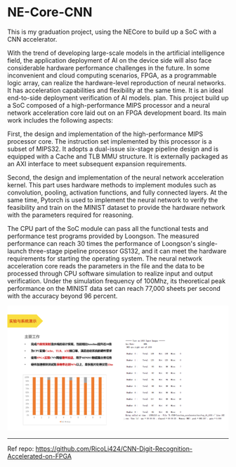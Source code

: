 # NE-Core-CNN
This is my graduation project, using the NECore to build up a SoC with a CNN accelerator.

With the trend of developing large-scale models in the artificial intelligence field, the application deployment of AI on the device side will also face considerable hardware performance challenges in the future. In some inconvenient and cloud computing scenarios, FPGA, as a programmable logic array, can realize the hardware-level reproduction of neural networks. It has acceleration capabilities and flexibility at the same time. It is an ideal end-to-side deployment verification of AI models. plan.
This project build up a SoC composed of a high-performance MIPS processor and a neural network acceleration core laid out on an FPGA development board. Its main work includes the following aspects:

First, the design and implementation of the high-performance MIPS processor core. The instruction set implemented by this processor is a subset of MIPS32. It adopts a dual-issue six-stage pipeline design and is equipped with a Cache and TLB MMU structure. It is externally packaged as an AXI interface to meet subsequent expansion requirements.

Second, the design and implementation of the neural network acceleration kernel. This part uses hardware methods to implement modules such as convolution, pooling, activation functions, and fully connected layers. At the same time, Pytorch is used to implement the neural network to verify the feasibility and train on the MINIST dataset to provide the hardware network with the parameters required for reasoning.

The CPU part of the SoC module can pass all the functional tests and performance test programs provided by Loongson. The measured performance can reach 30 times the performance of Loongson's single-launch three-stage pipeline processor GS132, and it can meet the hardware requirements for starting the operating system. The neural network acceleration core reads the parameters in the file and the data to be processed through CPU software simulation to realize input and output verification. Under the simulation frequency of 100Mhz, its theoretical peak performance on the MINIST data set can reach 77,000 sheets per second with the accuracy beyond 96 percent.


![项目总结](docs/20230717124217.png)

---
Ref repo: https://github.com/RicoLi424/CNN-Digit-Recognition-Accelerated-on-FPGA